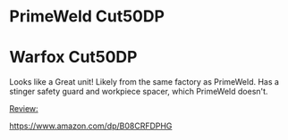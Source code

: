# PrimeWeld Cut50DP

# Warfox Cut50DP
Looks like a Great unit! Likely from the same factory as PrimeWeld. Has a stinger safety guard and workpiece spacer, which PrimeWeld doesn't.

[Review:](https://youtu.be/GOLom8rODVQ)

https://www.amazon.com/dp/B08CRFDPHG
